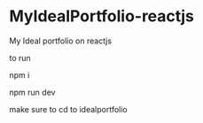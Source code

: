 # MyIdealPortfolio-reactjs
My Ideal portfolio on reactjs








to run

npm i

npm run dev

make sure to cd to idealportfolio
